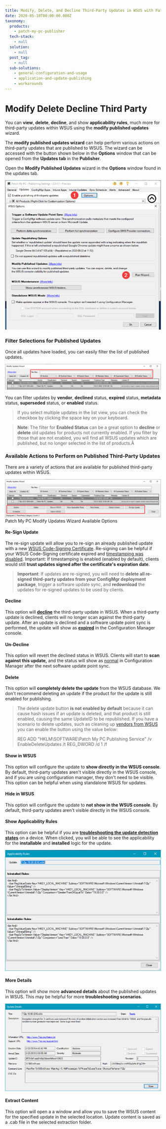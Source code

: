 ```yaml
---
title: Modify, Delete, and Decline Third-Party Updates in WSUS with Patch My PC
date: 2020-05-10T00:00:00.000Z
taxonomy:
  products:
    - patch-my-pc-publisher
  tech-stack:
    - null
  solution:
    - null
  post_tag:
    - null
  sub-solutions:
    - general-configuration-and-usage
    - application-and-update-publishing
    - workarounds
---
```


# Modify Delete Decline Third Party

You can **view**, **delete**, **decline**, and show **applicability rules**, much more for third-party updates within WSUS using the **modify published updates** wizard.

The **modify published updates wizard** can help perform various actions on third-party updates that are published to WSUS. The wizard can be accessed with the button shown below in the **Options** window that can be opened from the **Updates tab** in the **Publisher**.

Open the **Modify Published Updates** wizard in the **Options** window found in the updates tab.

![Publisher - Updates - Options - Run Wizard](/_images/ModifyPublishedUpdatesLoc.png "Publisher - Updates - Options - Run Wizard")

### Filter Selections for Published Updates

Once all updates have loaded, you can easily filter the list of published updates.

![Modify Updates Wizard with filters highlighted](/_images/Modify-Updates-Filters.png "Modify Updates Wizard with filters highlighted")

You can filter updates by **vendor**, **declined** status, **expired** status, **metadata** status, **superseded** status, or **enabled** status.

> If you select multiple updates in the list view, you can check the checkbox by clicking the space key on your keyboard.

> **Note**: The filter for **Enabled Status** can be a great option to **decline** or **delete** old updates for products not currently enabled. If you filter by those that are not enabled, you will find all WSUS updates which are published, but no longer selected in the list of products.Â&#x20;

### Available Actions to Perform on Published Third-Party Updates

There are a variety of actions that are available for published third-party updates within WSUS.

![Modify updates wizard buttons highlighted](/_images/Modify-Updates-Buttons.png "Modify updates wizard buttons highlighted") Patch My PC Modify Updates Wizard Available Options

#### Re-Sign Update

The re-sign update will allow you to re-sign an already published update with a new [WSUS Code-Signing Certificate](../../wsus-signing-certificate-options-for-third-party-updates-in-configuration-manager/). Re-signing can be helpful if your WSUS Code-Signing certificate expired and [timestamping was disabled](../../how-to-disable-timestamping-for-patch-my-pc-update-publishing/). Important: If timestamping is enabled (enabled by default), clients would still **trust updates signed after the certificate's expiration date**.

> **Important**: If updates are re-signed, you will need to **delete all re-signed third-party updates from your ConfigMgr deployment package**, trigger a software update sync, and **redownload** the updates for re-signed updates to be used by clients.

#### Decline

This option will [**decline**](https://docs.microsoft.com/en-us/windows-server/administration/windows-server-update-services/manage/updates-operations#declining-updates) the third-party update in WSUS. When a third-party update is declined, clients will no longer scan against the third-party update. After an update is declined and a software update point sync is performed, the update will show as [**expired**](https://docs.microsoft.com/en-us/mem/configmgr/sum/understand/software-updates-icons#expired-icon) in the Configuration Manager console.

#### Un-Decline

This option will revert the declined status in WSUS. Clients will start to **scan against this update,** and the status will show as [normal](https://docs.microsoft.com/en-us/mem/configmgr/sum/understand/software-updates-icons#normal-icon) in Configuration Manager after the next software update point sync.

#### Delete

This option will **completely delete the update** from the WSUS database. We don't recommend deleting an update if the product for the update is still enabled for publishing.

> The delete update button **is not enabled by default** because it can cause hash issues if an update is deleted, and that product is still enabled, causing the same UpdateID to be republished. If you have a scenario to delete updates, such as cleaning up [vendors from WSUS](https://patchmypc.com/an-error-occurred-while-publishing-an-update-to-wsus-publishing-operation-failed-too-many-locally-published-categories) you can enable the button using the value below:
>
> &#x20;REG ADD "HKLM\SOFTWARE\Patch My PC Publishing Service" /v EnableDeleteUpdates /t REG\_DWORD /d 1 /f

#### Show in WSUS

This option will configure the update to **show directly in the WSUS console**. By default, third-party updates aren't visible directly in the WSUS console, and if you are using configuration manager, they don't need to be visible. This option can be helpful when using standalone WSUS for updates.

#### Hide in WSUS

This option will configure the update to **not show in the WSUS console**. By default, third-party updates aren't visible directly in the WSUS console.

#### Show Applicability Rules

This option can be helpful if you are [**troubleshooting the update detection states**](../../how-to-view-applicability-rules-and-troubleshoot-detection-states-for-third-party-updates/) on a device. When clicked, you will be able to see the applicability for the **installable** and **installed** logic for the update.

![Show Applicability Rules](/_images/applicability-rules-third-party-update.png "Show Applicability Rules")

#### More Details

This option will show more **advanced details** about the published updates in WSUS. This may be helpful for more **troubleshooting scenarios**.

![Third-Party Update More Details](/_images/more-details-of-third-party-update-in-wsus.png "Third-Party Update More Details")

#### Extract Content

This option will open a a window and allow you to save the WSUS content for the specified update in the selected location. Update content is saved as a .cab file in the selected extraction folder.